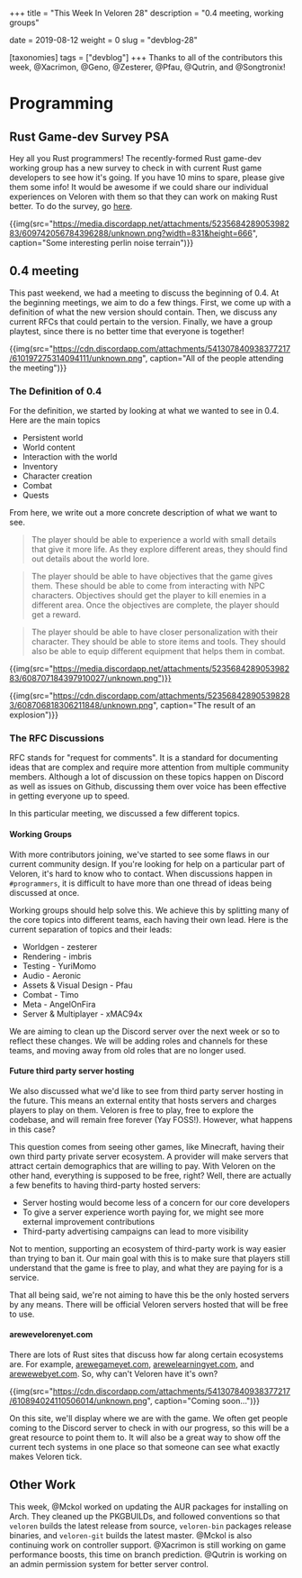 +++
title = "This Week In Veloren 28"
description = "0.4 meeting, working groups"

date = 2019-08-12
weight = 0
slug = "devblog-28"

[taxonomies]
tags = ["devblog"]
+++
Thanks to all of the contributors this week, @Xacrimon, @Geno, @Zesterer, @Pfau, @Qutrin, and @Songtronix!

# Programming

## Rust Game-dev Survey PSA

Hey all you Rust programmers! The recently-formed Rust game-dev working group has a new survey to check in with current Rust game developers to see how it's going. If you have 10 mins to spare, please give them some info! It would be awesome if we could share our individual experiences on Veloren with them so that they can work on making Rust better. To do the survey, go [here](https://users.rust-lang.org/t/survey-from-the-rust-game-development-working-group/31270?u=erlend_sh).

{{img(src="https://media.discordapp.net/attachments/523568428905398283/609742056784396288/unknown.png?width=831&height=666", caption="Some interesting perlin noise terrain")}}

## 0.4 meeting

This past weekend, we had a meeting to discuss the beginning of 0.4. At the beginning meetings, we aim to do a few things. First, we come up with a definition of what the new version should contain. Then, we discuss any current RFCs that could pertain to the version. Finally, we have a group playtest, since there is no better time that everyone is together!

{{img(src="https://cdn.discordapp.com/attachments/541307840938377217/610197275314094111/unknown.png", caption="All of the people attending the meeting")}}

### The Definition of 0.4

For the definition, we started by looking at what we wanted to see in 0.4. Here are the main topics

- Persistent world
- World content
- Interaction with the world
- Inventory
- Character creation
- Combat
- Quests

From here, we write out a more concrete description of what we want to see.

> The player should be able to experience a world with small details that give it more life. As they explore different areas, they should find out details about the world lore.

> The player should be able to have objectives that the game gives them. These should be able to come from interacting with NPC characters. Objectives should get the player to kill enemies in a different area. Once the objectives are complete, the player should get a reward.

> The player should be able to have closer personalization with their character. They should be able to store items and tools. They should also be able to equip different equipment that helps them in combat.

{{img(src="https://media.discordapp.net/attachments/523568428905398283/608707184397910027/unknown.png")}}

{{img(src="https://cdn.discordapp.com/attachments/523568428905398283/608706818306211848/unknown.png", caption="The result of an explosion")}}

### The RFC Discussions

RFC stands for "request for comments". It is a standard for documenting ideas that are complex and require more attention from multiple community members. Although a lot of discussion on these topics happen on Discord as well as issues on Github, discussing them over voice has been effective in getting everyone up to speed.

In this particular meeting, we discussed a few different topics.

#### Working Groups

With more contributors joining, we've started to see some flaws in our current community design. If you're looking for help on a particular part of Veloren, it's hard to know who to contact. When discussions happen in `#programmers`, it is difficult to have more than one thread of ideas being discussed at once.

Working groups should help solve this. We achieve this by splitting many of the core topics into different teams, each having their own lead. Here is the current separation of topics and their leads:

- Worldgen - zesterer
- Rendering - imbris
- Testing - YuriMomo 
- Audio - Aeronic
- Assets & Visual Design - Pfau
- Combat - Timo
- Meta - AngelOnFira
- Server & Multiplayer - xMAC94x

We are aiming to clean up the Discord server over the next week or so to reflect these changes. We will be adding roles and channels for these teams, and moving away from old roles that are no longer used.

#### Future third party server hosting

We also discussed what we'd like to see from third party server hosting in the future. This means an external entity that hosts servers and charges players to play on them. Veloren is free to play, free to explore the codebase, and will remain free forever (Yay FOSS!). However, what happens in this case?

This question comes from seeing other games, like Minecraft, having their own third party private server ecosystem. A provider will make servers that attract certain demographics that are willing to pay. With Veloren on the other hand, everything is supposed to be free, right? Well, there are actually a few benefits to having third-party hosted servers:

- Server hosting would become less of a concern for our core developers
- To give a server experience worth paying for, we might see more external improvement contributions
- Third-party advertising campaigns can lead to more visibility 

Not to mention, supporting an ecosystem of third-party work is way easier than trying to ban it. Our main goal with this is to make sure that players still understand that the game is free to play, and what they are paying for is a service.

That all being said, we're not aiming to have this be the only hosted servers by any means. There will be official Veloren servers hosted that will be free to use.

#### arewevelorenyet.com

There are lots of Rust sites that discuss how far along certain ecosystems are. For example, [arewegameyet.com](http://arewegameyet.com/), [arewelearningyet.com](http://www.arewelearningyet.com/), and [arewewebyet.com](http://www.arewewebyet.org/). So, why can't Veloren have it's own?

{{img(src="https://cdn.discordapp.com/attachments/541307840938377217/610894024110506014/unknown.png", caption="Coming soon...")}}

On this site, we'll display where we are with the game. We often get people coming to the Discord server to check in with our progress, so this will be a great resource to point them to. It will also be a great way to show off the current tech systems in one place so that someone can see what exactly makes Veloren tick.

## Other Work

This week, @Mckol worked on updating the AUR packages for installing on Arch. They cleaned up the PKGBUILDs, and followed conventions so that `veloren` builds the latest release from source, `veloren-bin` packages release binaries, and `veloren-git` builds the latest master. @Mckol is also continuing work on controller support. @Xacrimon is still working on game performance boosts, this time on branch prediction. @Qutrin is working on an admin permission system for better server control.
